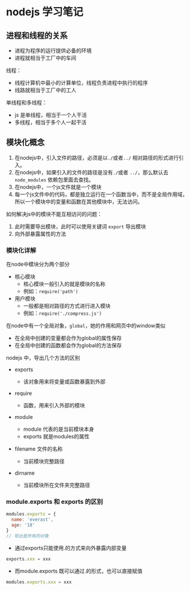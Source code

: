 # nodejs 学习笔记

## 进程和线程的关系

- 进程为程序的运行提供必备的环境
- 进程就相当于工厂中的车间

线程：

- 线程计算机中最小的计算单位，线程负责进程中执行的程序
- 线路就相当于工厂中的工人

单线程和多线程：

- js 是单线程，相当于一个人干活
- 多线程，相当于多个人一起干活


## 模块化概念

1. 在nodejs中，引入文件的路径，必须是以`./`或者`../` 相对路径的形式进行引入。
2. 在nodejs中，如果引入的文件的路径是没有`./`或者 `../`，那么默认去`node_modules` 依赖包里面去查找。
3. 在nodejs中，一个js文件就是一个模块
4. 每一个js文件中的代码，都是独立运行在一个函数当中，而不是全局作用域，所以一个模块中的变量和函数在其他模块中，无法访问。


如何解决js中的模块不能互相访问的问题：

1. 此时需要导出模块，此时可以使用关键词 `export` 导出模块
2. 向外部暴露属性的方法


### 模块化详解

在node中模块分为两个部分

- 核心模块
  - 核心模块一般引入的就是模块的名称
  - 例如：`require('path')`
- 用户模块
  - 一般都是相对路径的方式进行进入模块
  - 例如：`require('./compress.js')`


在node中有一个全局对象，`global`，她的作用和网页中的window类似

- 在全局中创建的变量都会作为global的属性保存
- 在全局中创建的函数都会作为global的方法保存

nodejs 中，导出几个方法的区别

- exports
  - 该对象用来将变量或函数暴露到外部

- require
  - 函数，用来引入外部的模块
  
 - module
    - module 代表的是当前模块本身
    - exports 就是modules的属性
  
  - filename 文件的名称
    - 当前模块完整路径
  
  - dirname
    - 当前模块所在文件夹完整路径



### module.exports 和 exports 的区别

```js
modules.exports = {
  name: 'everast',
  age: '18'
}
// 导出是所有的对象
```
- 通过exports只能使用.的方式来向外暴露内部变量
```js
exports.xxx = xxx
```
- 而module.exports 既可以通过.的形式，也可以直接赋值

```js
modules.exports.xxx = xxx
```






